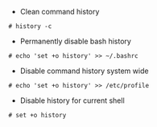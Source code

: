 * Clean command history
```
# history -c
```
* Permanently disable bash history
```
# echo 'set +o history' >> ~/.bashrc
```
* Disable command history system wide
```
# echo 'set +o history' >> /etc/profile
```
* Disable history for current shell
```
# set +o history
```
